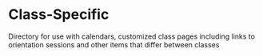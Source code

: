 # Class-Specific

Directory for use with calendars, customized class pages including links to orientation sessions and other items that differ between classes
